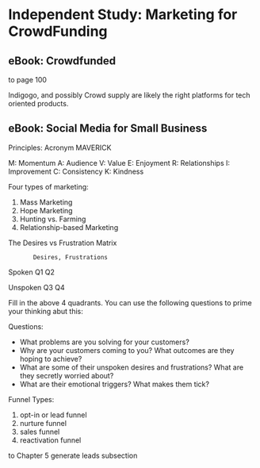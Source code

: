 # Independent Study: Marketing for CrowdFunding

## eBook: Crowdfunded

to page 100

Indigogo, and possibly Crowd supply are likely the right platforms for tech oriented products.

## eBook: Social Media for Small Business

Principles: Acronym MAVERICK

M: Momentum
A: Audience
V: Value
E: Enjoyment
R: Relationships
I: Improvement
C: Consistency
K: Kindness

Four types of marketing:

1. Mass Marketing
1. Hope Marketing
1. Hunting vs. Farming
1. Relationship-based Marketing

The Desires vs Frustration Matrix

           Desires, Frustrations

Spoken        Q1         Q2

Unspoken      Q3         Q4

Fill in the above 4 quadrants. You can use the following questions to prime your thinking abut this:


Questions:
- What problems are you solving for your customers?
- Why are your customers coming to you? What outcomes are they hoping to achieve?
- What are some of their unspoken desires and frustrations? What are they secretly worried about?
- What are their emotional triggers? What makes them tick?

Funnel Types:
1. opt-in or lead funnel
1. nurture funnel
1. sales funnel
1. reactivation funnel

to Chapter 5 generate leads subsection

